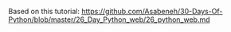 Based on this tutorial: https://github.com/Asabeneh/30-Days-Of-Python/blob/master/26_Day_Python_web/26_python_web.md
